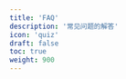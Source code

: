 ```yaml
---
title: 'FAQ'
description: '常见问题的解答'
icon: 'quiz'
draft: false
toc: true
weight: 900
---
```

<!-- 900 ~ 1000 -->
